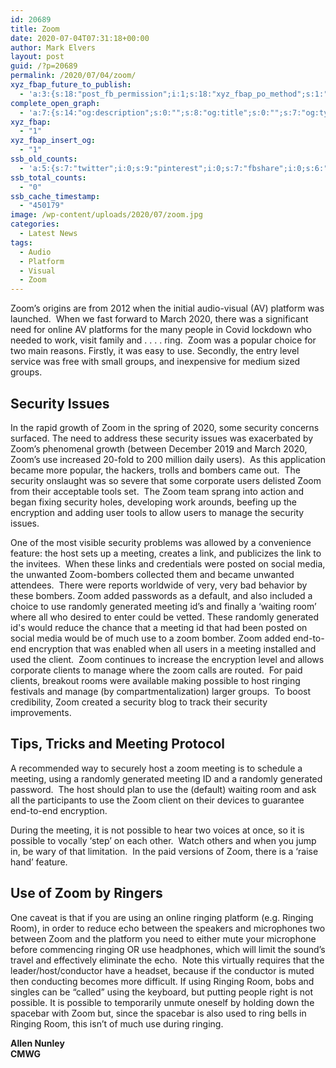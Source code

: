 ```yaml
---
id: 20689
title: Zoom
date: 2020-07-04T07:31:18+00:00
author: Mark Elvers
layout: post
guid: /?p=20689
permalink: /2020/07/04/zoom/
xyz_fbap_future_to_publish:
  - 'a:3:{s:18:"post_fb_permission";i:1;s:18:"xyz_fbap_po_method";s:1:"2";s:16:"xyz_fbap_message";s:62:"News item added to the CCCBR website: {POST_TITLE} {PERMALINK}";}'
complete_open_graph:
  - 'a:7:{s:14:"og:description";s:0:"";s:8:"og:title";s:0:"";s:7:"og:type";s:0:"";s:12:"twitter:card";s:7:"summary";s:15:"twitter:creator";s:0:"";s:19:"twitter:description";s:0:"";s:8:"og:image";s:0:"";}'
xyz_fbap:
  - "1"
xyz_fbap_insert_og:
  - "1"
ssb_old_counts:
  - 'a:5:{s:7:"twitter";i:0;s:9:"pinterest";i:0;s:7:"fbshare";i:0;s:6:"reddit";i:0;s:6:"tumblr";N;}'
ssb_total_counts:
  - "0"
ssb_cache_timestamp:
  - "450179"
image: /wp-content/uploads/2020/07/zoom.jpg
categories:
  - Latest News
tags:
  - Audio
  - Platform
  - Visual
  - Zoom
---
```

Zoom’s origins are from 2012 when the initial audio-visual (AV) platform was launched.  When we fast forward to March 2020, there was a significant need for online AV platforms for the many people in Covid lockdown who needed to work, visit family and . . . . ring.  Zoom was a popular choice for two main reasons. Firstly, it was easy to use. Secondly, the entry level service was free with small groups, and inexpensive for medium sized groups.

## Security Issues

In the rapid growth of Zoom in the spring of 2020, some security concerns surfaced. The need to address these security issues was exacerbated by Zoom’s phenomenal growth (between December 2019 and March 2020, Zoom’s use increased 20-fold to 200 million daily users).  As this application became more popular, the hackers, trolls and bombers came out.  The security onslaught was so severe that some corporate users delisted Zoom from their acceptable tools set.  The Zoom team sprang into action and began fixing security holes, developing work arounds, beefing up the encryption and adding user tools to allow users to manage the security issues.

One of the most visible security problems was allowed by a convenience feature: the host sets up a meeting, creates a link, and publicizes the link to the invitees.  When these links and credentials were posted on social media, the unwanted Zoom-bombers collected them and became unwanted attendees.  There were reports worldwide of very, very bad behavior by these bombers. Zoom added passwords as a default, and also included a choice to use randomly generated meeting id’s and finally a ‘waiting room’ where all who desired to enter could be vetted. These randomly generated id&apos;s would reduce the chance that a meeting id that had been posted on social media would be of much use to a zoom bomber. Zoom added end-to-end encryption that was enabled when all users in a meeting installed and used the client.  Zoom continues to increase the encryption level and allows corporate clients to manage where the zoom calls are routed.  For paid clients, breakout rooms were available making possible to host ringing festivals and manage (by compartmentalization) larger groups.  To boost credibility, Zoom created a security blog to track their security improvements.

## Tips, Tricks and Meeting Protocol

A recommended way to securely host a zoom meeting is to schedule a meeting, using a randomly generated meeting ID and a randomly generated password.  The host should plan to use the (default) waiting room and ask all the participants to use the Zoom client on their devices to guarantee end-to-end encryption.

During the meeting, it is not possible to hear two voices at once, so it is possible to vocally ‘step’ on each other.  Watch others and when you jump in, be wary of that limitation.  In the paid versions of Zoom, there is a ‘raise hand’ feature.

## Use of Zoom by Ringers

One caveat is that if you are using an online ringing platform (e.g. Ringing Room), in order to reduce echo between the speakers and microphones two between Zoom and the platform you need to either mute your microphone before commencing ringing OR use headphones, which will limit the sound’s travel and effectively eliminate the echo.  Note this virtually requires that the leader/host/conductor have a headset, because if the conductor is muted then conducting becomes more difficult. If using Ringing Room, bobs and singles can be “called” using the keyboard, but putting people right is not possible. It is possible to temporarily unmute oneself by holding down the spacebar with Zoom but, since the spacebar is also used to ring bells in Ringing Room, this isn’t of much use during ringing.

**Allen Nunley**  
**CMWG**
